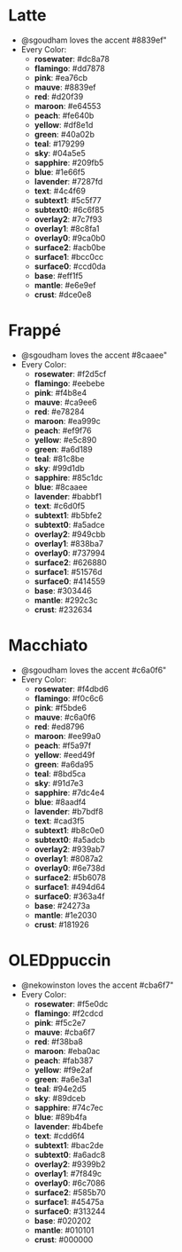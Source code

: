 # Latte
  - @sgoudham loves the accent #8839ef"
  - Every Color:
    - **rosewater**: #dc8a78
    - **flamingo**: #dd7878
    - **pink**: #ea76cb
    - **mauve**: #8839ef
    - **red**: #d20f39
    - **maroon**: #e64553
    - **peach**: #fe640b
    - **yellow**: #df8e1d
    - **green**: #40a02b
    - **teal**: #179299
    - **sky**: #04a5e5
    - **sapphire**: #209fb5
    - **blue**: #1e66f5
    - **lavender**: #7287fd
    - **text**: #4c4f69
    - **subtext1**: #5c5f77
    - **subtext0**: #6c6f85
    - **overlay2**: #7c7f93
    - **overlay1**: #8c8fa1
    - **overlay0**: #9ca0b0
    - **surface2**: #acb0be
    - **surface1**: #bcc0cc
    - **surface0**: #ccd0da
    - **base**: #eff1f5
    - **mantle**: #e6e9ef
    - **crust**: #dce0e8
# Frappé
  - @sgoudham loves the accent #8caaee"
  - Every Color:
    - **rosewater**: #f2d5cf
    - **flamingo**: #eebebe
    - **pink**: #f4b8e4
    - **mauve**: #ca9ee6
    - **red**: #e78284
    - **maroon**: #ea999c
    - **peach**: #ef9f76
    - **yellow**: #e5c890
    - **green**: #a6d189
    - **teal**: #81c8be
    - **sky**: #99d1db
    - **sapphire**: #85c1dc
    - **blue**: #8caaee
    - **lavender**: #babbf1
    - **text**: #c6d0f5
    - **subtext1**: #b5bfe2
    - **subtext0**: #a5adce
    - **overlay2**: #949cbb
    - **overlay1**: #838ba7
    - **overlay0**: #737994
    - **surface2**: #626880
    - **surface1**: #51576d
    - **surface0**: #414559
    - **base**: #303446
    - **mantle**: #292c3c
    - **crust**: #232634
# Macchiato
  - @sgoudham loves the accent #c6a0f6"
  - Every Color:
    - **rosewater**: #f4dbd6
    - **flamingo**: #f0c6c6
    - **pink**: #f5bde6
    - **mauve**: #c6a0f6
    - **red**: #ed8796
    - **maroon**: #ee99a0
    - **peach**: #f5a97f
    - **yellow**: #eed49f
    - **green**: #a6da95
    - **teal**: #8bd5ca
    - **sky**: #91d7e3
    - **sapphire**: #7dc4e4
    - **blue**: #8aadf4
    - **lavender**: #b7bdf8
    - **text**: #cad3f5
    - **subtext1**: #b8c0e0
    - **subtext0**: #a5adcb
    - **overlay2**: #939ab7
    - **overlay1**: #8087a2
    - **overlay0**: #6e738d
    - **surface2**: #5b6078
    - **surface1**: #494d64
    - **surface0**: #363a4f
    - **base**: #24273a
    - **mantle**: #1e2030
    - **crust**: #181926
# OLEDppuccin
  - @nekowinston loves the accent #cba6f7"
  - Every Color:
    - **rosewater**: #f5e0dc
    - **flamingo**: #f2cdcd
    - **pink**: #f5c2e7
    - **mauve**: #cba6f7
    - **red**: #f38ba8
    - **maroon**: #eba0ac
    - **peach**: #fab387
    - **yellow**: #f9e2af
    - **green**: #a6e3a1
    - **teal**: #94e2d5
    - **sky**: #89dceb
    - **sapphire**: #74c7ec
    - **blue**: #89b4fa
    - **lavender**: #b4befe
    - **text**: #cdd6f4
    - **subtext1**: #bac2de
    - **subtext0**: #a6adc8
    - **overlay2**: #9399b2
    - **overlay1**: #7f849c
    - **overlay0**: #6c7086
    - **surface2**: #585b70
    - **surface1**: #45475a
    - **surface0**: #313244
    - **base**: #020202
    - **mantle**: #010101
    - **crust**: #000000
